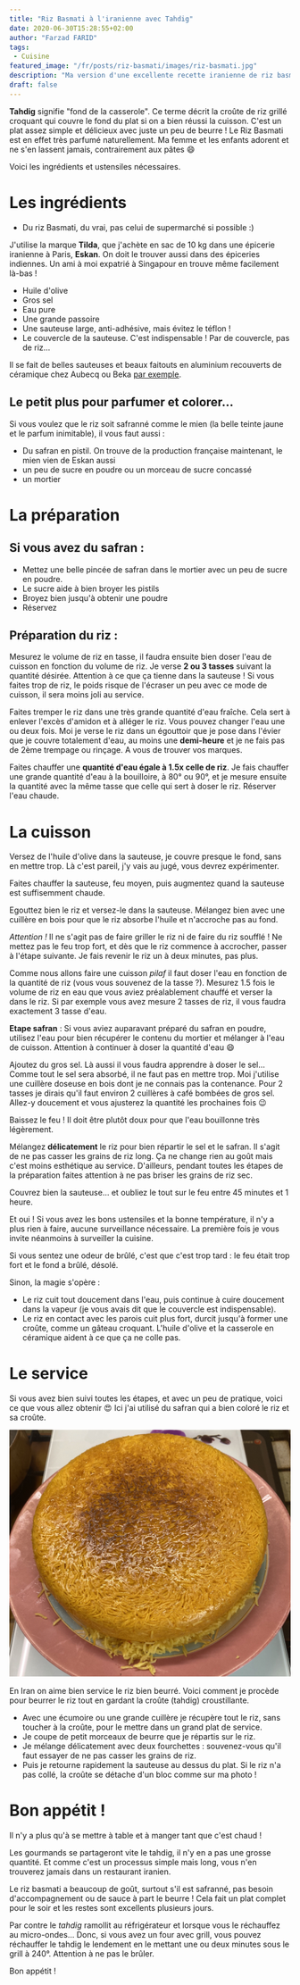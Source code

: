 ```yaml
---
title: "Riz Basmati à l'iranienne avec Tahdig"
date: 2020-06-30T15:28:55+02:00
author: "Farzad FARID"
tags:
 - Cuisine
featured_image: "/fr/posts/riz-basmati/images/riz-basmati.jpg"
description: "Ma version d'une excellente recette iranienne de riz basmati avec une croûte croustillante."
draft: false
---
```


**Tahdig** signifie "fond de la casserole". Ce terme décrit la croûte de riz grillé croquant qui couvre le fond du plat si on a bien réussi la cuisson. C'est un plat assez simple et délicieux avec juste un peu de beurre ! Le Riz Basmati est en effet très parfumé naturellement. Ma femme et les enfants adorent et ne s'en lassent jamais, contrairement aux pâtes :smile:



Voici les ingrédients et ustensiles nécessaires.

# Les ingrédients

- Du riz Basmati, du vrai, pas celui de supermarché si possible :) 

J'utilise la marque **Tilda**, que j'achète en sac de 10 kg dans une épicerie iranienne à Paris, **Eskan**. On doit le trouver aussi dans des épiceries indiennes. Un ami à moi expatrié à Singapour en trouve même facilement là-bas !

- Huile d'olive
- Gros sel
- Eau pure
- Une grande passoire
- Une sauteuse large, anti-adhésive, mais évitez le téflon ! 
- Le couvercle de la sauteuse. C'est indispensable ! Par de couvercle, pas de riz…

Il se fait de belles sauteuses et beaux faitouts en aluminium recouverts de céramique chez Aubecq ou Beka [par exemple](https://www.cuisinstore.com/aubecq-poele-ceramique-evergreen-white-aubecq-prd5091.html).

## Le petit plus pour parfumer et colorer…

Si vous voulez que le riz soit safranné comme le mien (la belle teinte jaune et le parfum inimitable), il vous faut aussi :
- Du safran en pistil. On trouve de la production française maintenant, le mien vien de Eskan aussi
- un peu de sucre en poudre ou un morceau de sucre concassé
- un mortier

# La préparation

## Si vous avez du safran :

- Mettez une belle pincée de safran dans le mortier avec un peu de sucre en poudre.
- Le sucre aide à bien broyer les pistils
- Broyez bien jusqu'à obtenir une poudre
- Réservez


## Préparation du riz :

Mesurez le volume de riz en tasse, il faudra ensuite bien doser l'eau de cuisson en fonction du volume de riz. Je verse **2 ou 3 tasses** suivant la quantité désirée. Attention à ce que ça tienne dans la sauteuse ! Si vous faites trop de riz, le poids risque de l'écraser un peu avec ce mode de cuisson, il sera moins joli au service.

Faites tremper le riz dans une très grande quantité d'eau fraîche. Cela sert à enlever l'excès d'amidon et à alléger le riz. Vous pouvez changer l'eau une ou deux fois. Moi je verse le riz dans un égouttoir que je pose dans l'évier que je couvre totalement d'eau, au moins une **demi-heure** et je ne fais pas de 2ème trempage ou rinçage. A vous de trouver vos marques.

Faites chauffer une **quantité d'eau égale à 1.5x celle de riz**. Je fais chauffer une grande quantité d'eau à la bouilloire, à 80° ou 90°, et je mesure ensuite la quantité avec la même tasse que celle qui sert à doser le riz. Réserver l'eau chaude.

# La cuisson

Versez de l'huile d'olive dans la sauteuse, je couvre presque le fond, sans en mettre trop. Là c'est pareil, j'y vais au jugé, vous devrez expérimenter.

Faites chauffer la sauteuse, feu moyen, puis augmentez quand la sauteuse est suffisemment chaude.

Egouttez bien le riz et versez-le dans la sauteuse. Mélangez bien avec une cuillère en bois pour que le riz absorbe l'huile et n'accroche pas au fond.

*Attention !* Il ne s'agit pas de faire griller le riz ni de faire du riz soufflé ! Ne mettez pas le feu trop fort, et dès que le riz commence à accrocher, passer à l'étape suivante. Je fais revenir le riz un à deux minutes, pas plus.

Comme nous allons faire une cuisson *pilaf* il faut doser l'eau en fonction de la quantité de riz (vous vous souvenez de la tasse ?). Mesurez 1.5 fois le volume de riz en eau que vous aviez préalablement chauffé et verser la dans le riz. Si par exemple vous avez mesure 2 tasses de riz, il vous faudra exactement 3 tasse d'eau.

**Etape safran** : Si vous aviez auparavant préparé du safran en poudre, utilisez l'eau pour bien récupérer le contenu du mortier et mélanger à l'eau de cuisson. Attention à continuer à doser la quantité d'eau :smile:

Ajoutez du gros sel. Là aussi il vous faudra apprendre à doser le sel… Comme tout le sel sera absorbé, il ne faut pas en mettre trop. Moi j'utilise une cuillère doseuse en bois dont je ne connais pas la contenance. Pour 2 tasses je dirais qu'il faut environ 2 cuillères à café bombées de gros sel. Allez-y doucement et vous ajusterez la quantité les prochaines fois :wink:

Baissez le feu ! Il doit être plutôt doux pour que l'eau bouillonne très légèrement.

Mélangez **délicatement** le riz pour bien répartir le sel et le safran. Il s'agit de ne pas casser les grains de riz long. Ça ne change rien au goût mais c'est moins esthétique au service. D'ailleurs, pendant toutes les étapes de la préparation faites attention à ne pas briser les grains de riz sec.

Couvrez bien la sauteuse… et oubliez le tout sur le feu entre 45 minutes et 1 heure.

Et oui ! Si vous avez les bons ustensiles et la bonne température, il n'y a plus rien à faire, aucune surveillance nécessaire. La première fois je vous invite néanmoins à surveiller la cuisine.

Si vous sentez une odeur de brûlé, c'est que c'est trop tard : le feu était trop fort et le fond a brûlé, désolé.

Sinon, la magie s'opère : 
- Le riz cuit tout doucement dans l'eau, puis continue à cuire doucement dans la vapeur (je vous avais dit que le couvercle est indispensable).
- Le riz en contact avec les parois cuit plus fort, durcit jusqu'à former une croûte, comme un gâteau croquant. L'huile d'olive et la casserole en céramique aident à ce que ça ne colle pas.

# Le service

Si vous avez bien suivi toutes les étapes, et avec un peu de pratique, voici ce que vous allez obtenir :heart_eyes: Ici j'ai utilisé du safran qui a bien coloré le riz et sa croûte.

![Riz Basmati au safran](images/riz-basmati.jpg#layoutTextWidth)

En Iran on aime bien service le riz bien beurré. Voici comment je procède pour beurrer le riz tout en gardant la croûte (tahdig) croustillante.
- Avec une écumoire ou une grande cuillère je récupère tout le riz, sans toucher à la croûte, pour le mettre dans un grand plat de service.
- Je coupe de petit morceaux de beurre que je répartis sur le riz.
- Je mélange délicatement avec deux fourchettes : souvenez-vous qu'il faut essayer de ne pas casser les grains de riz.
- Puis je retourne rapidement la sauteuse au dessus du plat. Si le riz n'a pas collé, la croûte se détache d'un bloc comme sur ma photo !

# Bon appétit !

Il n'y a plus qu'à se mettre à table et à manger tant que c'est chaud !

Les gourmands se partageront vite le tahdig, il n'y en a pas une grosse quantité. Et comme c'est un processus simple mais long, vous n'en trouverez jamais dans un restaurant iranien.

Le riz basmati a beaucoup de goût, surtout s'il est safranné, pas besoin d'accompagnement ou de sauce à part le beurre ! Cela fait un plat complet pour le soir et les restes sont excellents plusieurs jours. 

Par contre le *tahdig* ramollit au réfrigérateur et lorsque vous le réchauffez au micro-ondes… Donc, si vous avez un four avec grill, vous pouvez réchauffer le tahdig le lendement en le mettant une ou deux minutes sous le grill à 240°. Attention à ne pas le brûler.

Bon appétit !
